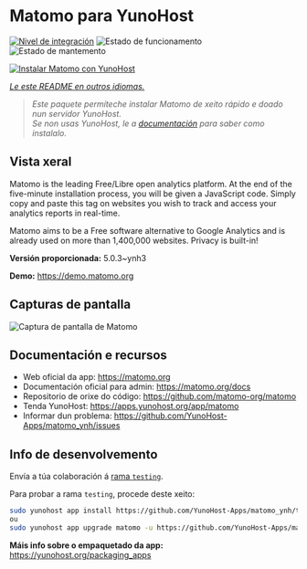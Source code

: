 <!--
NOTA: Este README foi creado automáticamente por <https://github.com/YunoHost/apps/tree/master/tools/readme_generator>
NON debe editarse manualmente.
-->

# Matomo para YunoHost

[![Nivel de integración](https://dash.yunohost.org/integration/matomo.svg)](https://dash.yunohost.org/appci/app/matomo) ![Estado de funcionamento](https://ci-apps.yunohost.org/ci/badges/matomo.status.svg) ![Estado de mantemento](https://ci-apps.yunohost.org/ci/badges/matomo.maintain.svg)

[![Instalar Matomo con YunoHost](https://install-app.yunohost.org/install-with-yunohost.svg)](https://install-app.yunohost.org/?app=matomo)

*[Le este README en outros idiomas.](./ALL_README.md)*

> *Este paquete permíteche instalar Matomo de xeito rápido e doado nun servidor YunoHost.*  
> *Se non usas YunoHost, le a [documentación](https://yunohost.org/install) para saber como instalalo.*

## Vista xeral

Matomo is the leading Free/Libre open analytics platform. At the end of the five-minute installation process, you will be given a JavaScript code. Simply copy and paste this tag on websites you wish to track and access your analytics reports in real-time.

Matomo aims to be a Free software alternative to Google Analytics and is already used on more than 1,400,000 websites. Privacy is built-in!


**Versión proporcionada:** 5.0.3~ynh3

**Demo:** <https://demo.matomo.org>

## Capturas de pantalla

![Captura de pantalla de Matomo](./doc/screenshots/screenshot.png)

## Documentación e recursos

- Web oficial da app: <https://matomo.org>
- Documentación oficial para admin: <https://matomo.org/docs>
- Repositorio de orixe do código: <https://github.com/matomo-org/matomo>
- Tenda YunoHost: <https://apps.yunohost.org/app/matomo>
- Informar dun problema: <https://github.com/YunoHost-Apps/matomo_ynh/issues>

## Info de desenvolvemento

Envía a túa colaboración á [rama `testing`](https://github.com/YunoHost-Apps/matomo_ynh/tree/testing).

Para probar a rama `testing`, procede deste xeito:

```bash
sudo yunohost app install https://github.com/YunoHost-Apps/matomo_ynh/tree/testing --debug
ou
sudo yunohost app upgrade matomo -u https://github.com/YunoHost-Apps/matomo_ynh/tree/testing --debug
```

**Máis info sobre o empaquetado da app:** <https://yunohost.org/packaging_apps>
